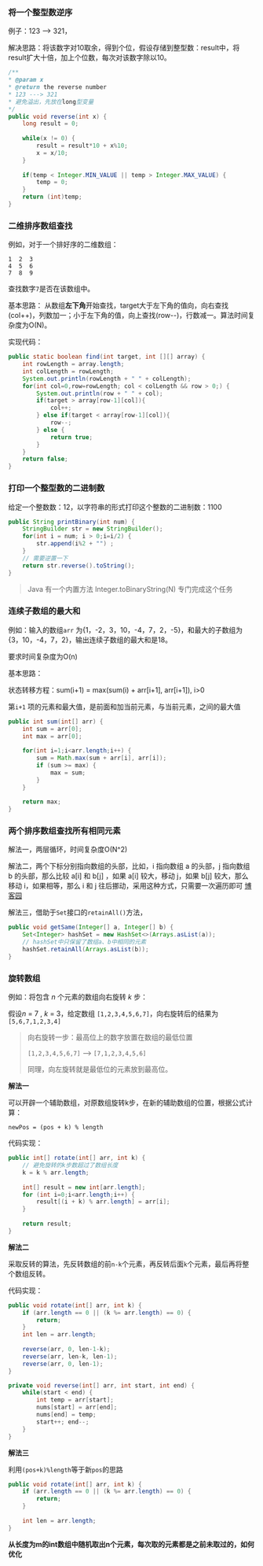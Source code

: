 ### 将一个整型数逆序

例子：123 --> 321，

解决思路：将该数字对10取余，得到个位，假设存储到整型数：result中，将result扩大十倍，加上个位数，每次对该数字除以10。

```java
/**
* @param x
* @return the reverse number
* 123 ---> 321
* 避免溢出，先放在long型变量
*/
public void reverse(int x) {
    long result = 0;
    
    while(x != 0) {
        result = result*10 + x%10;
        x = x/10;
    }
    
    if(temp < Integer.MIN_VALUE || temp > Integer.MAX_VALUE) {
        temp = 0;
    }
    return (int)temp;
}
```

### 二维排序数组查找

例如，对于一个排好序的二维数组：

    1  2  3
    4  5  6
    7  8  9
查找数字`7`是否在该数组中。

基本思路：  从数组**左下角**开始查找，target大于左下角的值向，向右查找(col++)，列数加一；小于左下角的值，向上查找(row--)，行数减一。算法时间复杂度为O(N)。

实现代码：

```java
public static boolean find(int target, int [][] array) {
    int rowLength = array.length;
    int colLength = rowLength;
    System.out.println(rowLength + " " + colLength);
    for(int col=0,row=rowLength; col < colLength && row > 0;) {
        System.out.println(row + " " + col);
        if(target > array[row-1][col]){
            col++;
        } else if(target < array[row-1][col]){
            row--;
        } else {
            return true;
        }
    }
    return false;
}
```

### 打印一个整型数的二进制数

给定一个整数数：12，以字符串的形式打印这个整数的二进制数：1100

```java
public String printBinary(int num) {
    StringBuilder str = new StringBuilder();
    for(int i = num; i > 0;i=i/2) {
        str.append(i%2 + "") ;
    }
    // 需要逆置一下
    return str.reverse().toString();
}
```

> Java 有一个内置方法 Integer.toBinaryString(N) 专门完成这个任务

### 连续子数组的最大和

例如：输入的数组`arr` 为{1，-2，3，10，-4，7，2，-5}，和最大的子数组为{3，10，-4，7，2}，输出连续子数组的最大和是18。

要求时间复杂度为O(n)

基本思路：

状态转移方程：sum(i+1) = max(sum(i) + arr[i+1], arr[i+1]), i>0

第`i+1` 项的元素和最大值，是前面和加当前元素，与当前元素，之间的最大值

```java
public int sum(int[] arr) {
    int sum = arr[0];
    int max = arr[0];
    
    for(int i=1;i<arr.length;i++) {
        sum = Math.max(sum + arr[i], arr[i]);
        if (sum >= max) {
            max = sum;
        }
    }
    
    return max;
}
```

### 两个排序数组查找所有相同元素

解法一，两层循环，时间复杂度O(N^2)

解法二，两个下标分别指向数组的头部，比如，i 指向数组 a 的头部，j 指向数组 b 的头部，那么比较 a[i] 和 b[j] ，如果 a[i] 较大，移动 j，如果 b[j] 较大，那么 移动 i，如果相等，那么 i 和 j 往后挪动，采用这种方式，只需要一次遍历即可 [博客园](https://www.cnblogs.com/qxynotebook/p/8808304.html)

解法三，借助于`Set`接口的`retainAll()`方法，

```java
public void getSame(Integer[] a, Integer[] b) {
    Set<Integer> hashSet = new HashSet<>(Arrays.asList(a));
    // hashSet中只保留了数组a、b中相同的元素
    hashSet.retainAll(Arrays.asList(b));
}
```

### 旋转数组

例如：将包含 *n* 个元素的数组向右旋转 *k* 步：

假设*n* = 7 , *k* = 3，给定数组 `[1,2,3,4,5,6,7]`，向右旋转后的结果为 `[5,6,7,1,2,3,4]` 

>  向右旋转一步：最高位上的数字放置在数组的最低位置
>
> `[1,2,3,4,5,6,7]` --> `[7,1,2,3,4,5,6]`
>
> 同理，向左旋转就是最低位的元素放到最高位。

**解法一**

可以开辟一个辅助数组，对原数组旋转k步，在新的辅助数组的位置，根据公式计算：

`newPos = (pos + k) % length`

代码实现：

```java
public int[] rotate(int[] arr, int k) {
    // 避免旋转的k步数超过了数组长度
    k = k % arr.length;
    
    int[] result = new int[arr.length];
    for (int i=0;i<arr.length;i++) {
        result[(i + k) % arr.length] = arr[i];
    }
    
    return result;
}
```

**解法二**

采取反转的算法，先反转数组的前`n-k`个元素，再反转后面`k`个元素，最后再将整个数组反转。

代码实现：

```java
public void rotate(int[] arr, int k) {
    if (arr.length == 0 || (k %= arr.length) == 0) {
        return;
    }
    int len = arr.length;
    
    reverse(arr, 0, len-1-k);
    reverse(arr, len-k, len-1);
    reverse(arr, 0, len-1);
}

private void reverse(int[] arr, int start, int end) {
    while(start < end) {
        int temp = arr[start];
        nums[start] = arr[end];
        nums[end] = temp;
        start++; end--;
    }
}
```

**解法三**

利用`(pos+k)%length`等于新`pos`的思路

```java
public void rotate(int[] arr, int k) {
    if (arr.length == 0 || (k %= arr.length) == 0) {
        return;
    }
    
    int len = arr.length;
}
```





**从长度为m的int数组中随机取出n个元素，每次取的元素都是之前未取过的，如何优化**